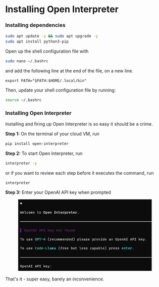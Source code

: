 # Installing Open Interpreter

### Installing dependencies

```sh
sudo apt update -y && sudo apt upgrade -y
sudo apt install python3-pip
```

Open up the shell configuration file with

```sh
sudo nano ~/.bashrc
```

and add the following line at the end of the file, on a new line.

```
export PATH="$PATH:$HOME/.local/bin"
```

Then, update your shell configuration file by running:

```sh
source ~/.bashrc 
```

### Installing Open Interpreter

Installing and firing up Open Interpreter is so easy it should be a crime.

**Step 1:** On the terminal of your cloud VM, run

```sh
pip install open-interpreter
```

**Step 2:** To start Open Interpreter, run

```sh
interpreter -y
```

or if you want to review each step before it executes the command, run

```
interpreter
```

**Step 3:** Enter your OpenAI API key when prompted

<figure><img src="../.gitbook/assets/image (1).png" alt=""><figcaption></figcaption></figure>

That's it - super easy, barely an inconvenience.
